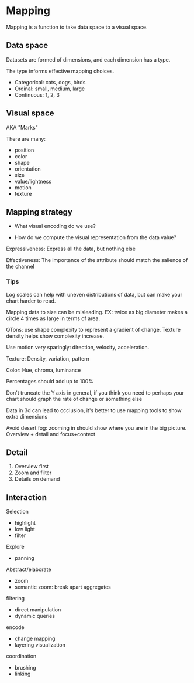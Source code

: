 # Mapping

Mapping is a function to take data space to a visual space.

## Data space

Datasets are formed of dimensions, and each dimension has a type.

The type informs effective mapping choices.

- Categorical: cats, dogs, birds
- Ordinal: small, medium, large
- Continuous: 1, 2, 3

## Visual space

AKA "Marks"

There are many:

- position
- color
- shape
- orientation
- size
- value/lightness
- motion
- texture

## Mapping strategy

- What visual encoding do we use?

- How do we compute the visual representation from the data value?

Expressiveness: Express all the data, but nothing else

Effectiveness: The importance of the attribute should match the salience of the
channel

### Tips

Log scales can help with uneven distributions of data, but can make your chart
harder to read.

Mapping data to size can be misleading. EX: twice as big diameter makes a circle
4 times as large in terms of area.

QTons: use shape complexity to represent a gradient of change. Texture density
helps show complexity increase.

Use motion very sparingly: direction, velocity, acceleration.

Texture: Density, variation, pattern

Color: Hue, chroma, luminance

Percentages should add up to 100%

Don't truncate the Y axis in general, if you think you need to perhaps your
chart should graph the rate of change or something else

Data in 3d can lead to occlusion, it's better to use mapping tools to show extra
dimensions

Avoid desert fog: zooming in should show where you are in the big picture.
Overview + detail and focus+context

## Detail

1. Overview first
2. Zoom and filter
3. Details on demand

## Interaction

Selection

- highlight
- low light
- filter

Explore

- panning

Abstract/elaborate

- zoom
- semantic zoom: break apart aggregates

filtering

- direct manipulation
- dynamic queries

encode

- change mapping
- layering visualization

coordination

- brushing
- linking
